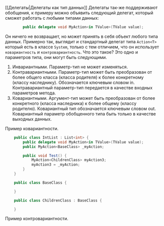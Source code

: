 [[Делегаты|Делегаты как тип данных]]
Делегаты так-же поддерживают обобщения, к примеру можно объявить следующий делегат, который сможет работать с любыми типами данных:
```csharp
        public delegate void MyAction<in TValue>(TValue value);
```
Он ничего не возвращает, но может принять в себя объект любого типа данных. Примерно так, выглядит и стандартный делегат типа `Action<T>` который есть в классе `System`, только с тем отличием, что он использует `ковариантность` и `контровариантность`. Что это такое?
Это одно и параметров типа, они могут быть следующими.
1) Инвариантными. Параметр-тип не может изменяться.
2) Контравариантными. Параметр-тип может быть преобразован от более общего класса (класса родителя) к более конкретному (классу наследнику). Обозначается ключевым словом in. Контравариантный параметр-тип передается в качестве входных параметров метода.
3) Ковариантными. Аргумент-тип может быть преобразован от более конкретного (класса наследника) к более общему (классу родителю). Ковариантный тип обозначается ключевым словом out. Ковариантный параметр обобщенного типа быть только в качестве выходных данных.

Пример ковариантности.
```csharp
    public class IntList : List<int> {
        public delegate void MyAction<in TValue>(TValue value);
        public MyAction<BaseClass> _myAction;

        public void Test() {
            MyAction<ChildrenClass> myAction3;
            myAction3 = _myAction;
        }
    }

    public class BaseClass {

    }

    public class ChildrenClass : BaseClass {

    }
```

Пример контровариантности.

```csharp

```
